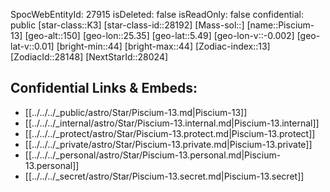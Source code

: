 ﻿---
location: [5.49,25.35,150]
type: Star
tags:
- astro/Star

---
SpocWebEntityId: 27915
isDeleted: false
isReadOnly: false
confidential: public
[star-class::K3]
[star-class-id::28192]
[Mass-sol::]
[name::Piscium-13]
[geo-alt::150]
[geo-lon::25.35]
[geo-lat::5.49]
[geo-lon-v::-0.002]
[geo-lat-v::0.01]
[bright-min::44]
[bright-max::44]
[Zodiac-index::13]
[ZodiacId::28148]
[NextStarId::28024]



## Confidential Links & Embeds: 
- [[../../../_public/astro/Star/Piscium-13.md|Piscium-13]] 
- [[../../../_internal/astro/Star/Piscium-13.internal.md|Piscium-13.internal]] 
- [[../../../_protect/astro/Star/Piscium-13.protect.md|Piscium-13.protect]] 
- [[../../../_private/astro/Star/Piscium-13.private.md|Piscium-13.private]] 
- [[../../../_personal/astro/Star/Piscium-13.personal.md|Piscium-13.personal]] 
- [[../../../_secret/astro/Star/Piscium-13.secret.md|Piscium-13.secret]] 
